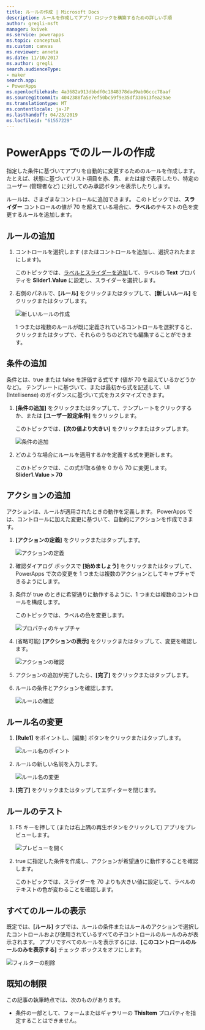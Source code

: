 ```yaml
---
title: ルールの作成 | Microsoft Docs
description: ルールを作成してアプリ ロジックを構築するための詳しい手順
author: gregli-msft
manager: kvivek
ms.service: powerapps
ms.topic: conceptual
ms.custom: canvas
ms.reviewer: anneta
ms.date: 11/10/2017
ms.author: gregli
search.audienceType:
- maker
search.app:
- PowerApps
ms.openlocfilehash: 4a3682a913dbbdf0c1848378dad9ab06ccc78aaf
ms.sourcegitcommit: 4042388fa5e7ef50bc59f9e35df330613fea29ae
ms.translationtype: MT
ms.contentlocale: ja-JP
ms.lasthandoff: 04/23/2019
ms.locfileid: "61557229"
---
```

# <a name="create-a-rule-in-powerapps"></a>PowerApps でのルールの作成
指定した条件に基づいてアプリを自動的に変更するためのルールを作成します。 たとえば、状態に基づいてリスト項目を赤、黄、または緑で表示したり、特定のユーザー (管理者など) に対してのみ承認ボタンを表示したりします。

ルールは、さまざまなコントロールに追加できます。 このトピックでは、**スライダー** コントロールの値が 70 を超えている場合に、**ラベル**のテキストの色を変更するルールを追加します。

## <a name="add-a-rule"></a>ルールの追加
1. コントロールを選択します (またはコントロールを追加し、選択されたままにします)。

    このトピックでは、[ラベルとスライダーを追加](add-configure-controls.md)して、ラベルの **Text** プロパティを **Slider1.Value** に設定し、スライダーを選択します。

1. 右側のパネルで、**[ルール]** をクリックまたはタップして、**[新しいルール]** をクリックまたはタップします。

    ![新しいルールの作成](./media/working-with-rules/new-rule.png)

    1 つまたは複数のルールが既に定義されているコントロールを選択すると、クリックまたはタップで、それらのうちのどれでも編集することができます。  

## <a name="add-a-condition"></a>条件の追加
条件とは、true または false を評価する式です (値が 70 を超えているかどうかなど)。 テンプレートに基づいて、または最初から式を記述して、UI (Intellisense) のガイダンスに基づいて式をカスタマイズできます。

1. **[条件の追加]** をクリックまたはタップして、テンプレートをクリックするか、または **[ユーザー設定条件]** をクリックします。

    このトピックでは、**[次の値より大きい]** をクリックまたはタップします。

    ![条件の追加](./media/working-with-rules/rule-conditions.png)

1. どのような場合にルールを適用するかを定義する式を更新します。

    このトピックでは、この式が取る値を 0 から 70 に変更します。 <br>**Slider1.Value > 70**

## <a name="add-an-action"></a>アクションの追加
アクションは、ルールが適用されたときの動作を定義します。 PowerApps では、コントロールに加えた変更に基づいて、自動的にアクションを作成できます。

1. **[アクションの定義]** をクリックまたはタップします。

    ![アクションの定義](./media/working-with-rules/rule-define-actions.png)

1. 確認ダイアログ ボックスで **[始めましょう]** をクリックまたはタップして、PowerApps で次の変更を 1 つまたは複数のアクションとしてキャプチャできるようにします。

1. 条件が true のときに希望通りに動作するように、1 つまたは複数のコントロールを構成します。

    このトピックでは、ラベルの色を変更します。

    ![プロパティのキャプチャ](./media/working-with-rules/rule-capture-properties.png)

1. (省略可能) **[アクションの表示]** をクリックまたはタップして、変更を確認します。

    ![アクションの確認](./media/working-with-rules/rule-review-actions.png)

1. アクションの追加が完了したら、**[完了]** をクリックまたはタップします。

1. ルールの条件とアクションを確認します。

    ![ルールの確認](./media/working-with-rules/rule-review.png)

## <a name="rename-the-rule"></a>ルール名の変更

1. **[Rule1]** をポイントし、[編集] ボタンをクリックまたはタップします。

    ![ルール名のポイント](./media/working-with-rules/hover-over-rules_name.png)

1. ルールの新しい名前を入力します。

    ![ルール名の変更](./media/working-with-rules/rename-rule.png)

1. **[完了]** をクリックまたはタップしてエディターを閉じます。

## <a name="test-the-rule"></a>ルールのテスト
1. F5 キーを押して (または右上隅の再生ボタンをクリックして) アプリをプレビューします。

    ![プレビューを開く](./media/working-with-rules/open-preview.png)

1. true に指定した条件を作成し、アクションが希望通りに動作することを確認します。

    このトピックでは、スライダーを 70 よりも大きい値に設定して、ラベルのテキストの色が変わることを確認します。

## <a name="see-all-rules"></a>すべてのルールの表示
既定では、**[ルール]** タブでは、ルールの条件またはルールのアクションで選択したコントロールおよび使用されているすべての子コントロールのルールのみが表示されます。 アプリですべてのルールを表示するには、**[このコントロールのルールのみを表示する]** チェック ボックスをオフにします。

![フィルターの削除](./media/working-with-rules/rules-filter.png)

## <a name="known-limitations"></a>既知の制限
この記事の執筆時点では、次のものがあります。

* 条件の一部として、フォームまたはギャラリーの **ThisItem** プロパティを指定することはできません。
